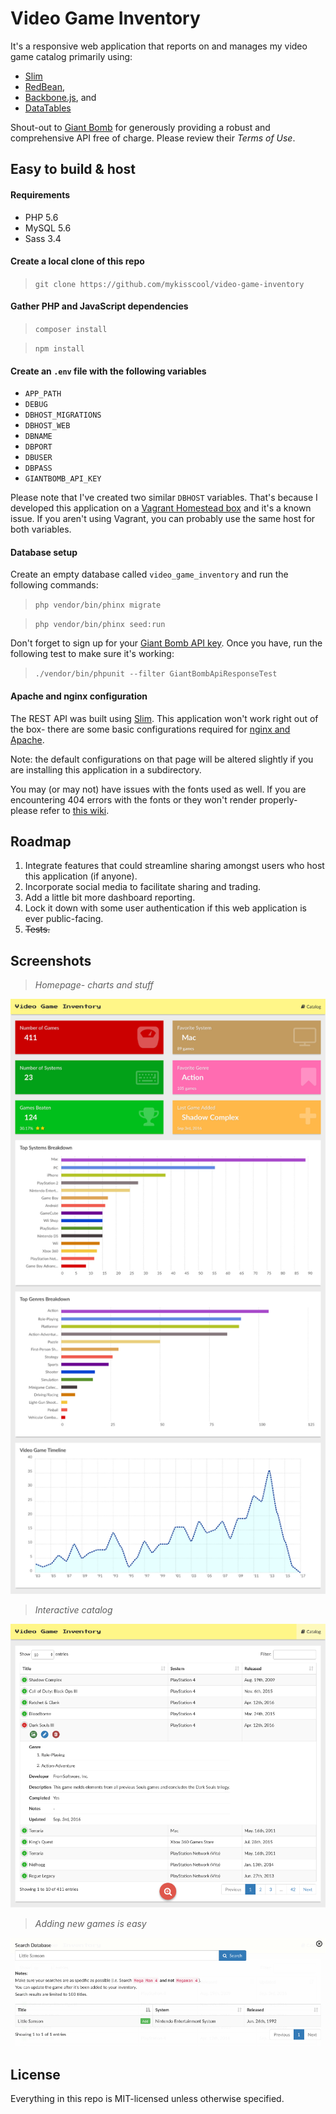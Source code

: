 # Video Game Inventory

It's a responsive web application that reports on and manages my video game catalog primarily using:
- [Slim](http://www.slimframework.com)
- [RedBean](http://www.redbeanphp.com/),
- [Backbone.js](http://backbonejs.org), and
- [DataTables](https://www.datatables.net/)

Shout-out to [Giant Bomb](http://www.giantbomb.com/api) for generously providing a robust and comprehensive API free of charge.  Please review their _Terms of Use_.

## Easy to build & host

#### Requirements

- PHP 5.6
- MySQL 5.6
- Sass 3.4

#### Create a local clone of this repo

> `git clone https://github.com/mykisscool/video-game-inventory`

#### Gather PHP and JavaScript dependencies

> `composer install`

> `npm install`

#### Create an `.env` file with the following variables

- `APP_PATH`
- `DEBUG`
- `DBHOST_MIGRATIONS`
- `DBHOST_WEB`
- `DBNAME`
- `DBPORT`
- `DBUSER`
- `DBPASS`
- `GIANTBOMB_API_KEY`

Please note that I've created two similar `DBHOST` variables.  That's because I developed this application on a [Vagrant Homestead box](https://laravel.com/docs/5.4/homestead) and it's a known issue.  If you aren't using Vagrant, you can probably use the same host for both variables.

#### Database setup

Create an empty database called `video_game_inventory` and run the following commands:

> `php vendor/bin/phinx migrate`

> `php vendor/bin/phinx seed:run`

Don't forget to sign up for your [Giant Bomb API key](https://auth.giantbomb.com/signup).  Once you have, run the following test to make sure it's working:

> `./vendor/bin/phpunit --filter GiantBombApiResponseTest`

#### Apache and nginx configuration

The REST API was built using [Slim](http://www.slimframework.com).  This application won't work right out of the box- there are some basic configurations required for [nginx and Apache](https://www.slimframework.com/docs/start/web-servers.html).

Note: the default configurations on that page will be altered slightly if you are installing this application in a subdirectory.

You may (or may not) have issues with the fonts used as well.  If you are encountering 404 errors with the fonts or they won't render properly- please refer to [this wiki](https://github.com/fontello/fontello/wiki/How-to-setup-server-to-serve-fonts).

## Roadmap

1. Integrate features that could streamline sharing amongst users who host this application (if anyone).
2. Incorporate social media to facilitate sharing and trading.
3. Add a little bit more dashboard reporting.
4. Lock it down with some user authentication if this web application is ever public-facing.
5. ~~Tests.~~

## Screenshots

> *Homepage- charts and stuff*

![Screenshot 1](/src/img/screenshot-1.png?raw=true "Homepage- charts and stuff")

> *Interactive catalog*

![Screenshot 2](/src/img/screenshot-2.png?raw=true "Interactive catalog")

> *Adding new games is easy*

![Screenshot 3](/src/img/screenshot-3.png?raw=true "Adding new games is easy")

## License

Everything in this repo is MIT-licensed unless otherwise specified.
